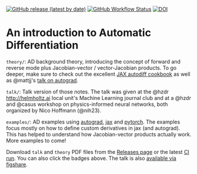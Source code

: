 [![GitHub release (latest by date)](https://img.shields.io/github/v/release/hzdr/autodiff101?label=latest%20release)][releases]
[![GitHub Workflow Status](https://img.shields.io/github/actions/workflow/status/hzdr/autodiff101/pdf.yml?branch=master&label=Build%20and%20release%20PDF)][actions]
[![DOI](https://zenodo.org/badge/374684114.svg)](https://zenodo.org/badge/latestdoi/374684114)

# An introduction to Automatic Differentiation

`theory/`: AD background theory, introducing the concept of forward and reverse
mode plus Jacobian-vector / vector-Jacobian products. To go deeper, make sure
to check out the excellent [JAX autodiff cookbook][jax_autodiff_cookbook] as
well as @mattjj's [talk on autograd][mattjj_talk].

`talk/`: Talk version of those notes. The talk was given at the @hzdr
<http://helmholtz.ai> local unit's Machine Learning journal club and at a @hzdr
and @casus workshop on physics-informed neural networks, both organized by Nico
Hoffmann (@nih23).

`examples/`: AD examples using [autograd], [jax] and [pytorch]. The examples
focus mostly on how to define custom derivatives in jax (and autograd). This
has helped to understand how Jacobian-vector products actually work. More
examples to come!

Download `talk` and `theory` PDF files from the [Releases page][releases] or
the latest [CI run][actions]. You can also click the badges above. The talk is
also [available via figshare][talk_figshare].


[autograd]: https://github.com/HIPS/autograd
[jax]: https://github.com/google/jax
[pytorch]: https://github.com/pytorch/pytorch
[jax_autodiff_cookbook]: https://jax.readthedocs.io/en/latest/notebooks/autodiff_cookbook.html
[mattjj_talk]: http://videolectures.net/deeplearning2017_johnson_automatic_differentiation
[releases]: https://github.com/hzdr/autodiff101/releases/latest
[actions]: https://github.com/hzdr/autodiff101/actions
[talk_figshare]: https://figshare.com/articles/presentation/An_introduction_to_Automatic_Differentiation/14802948
